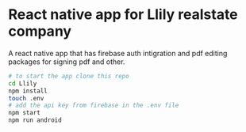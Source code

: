 # React native app for Llily realstate company

A react native app that has firebase auth intigration and pdf editing packages for signing pdf and other.

```bash
# to start the app clone this repo 
cd Llily
npm install
touch .env
# add the api key from firebase in the .env file 
npm start 
npm run android
```
